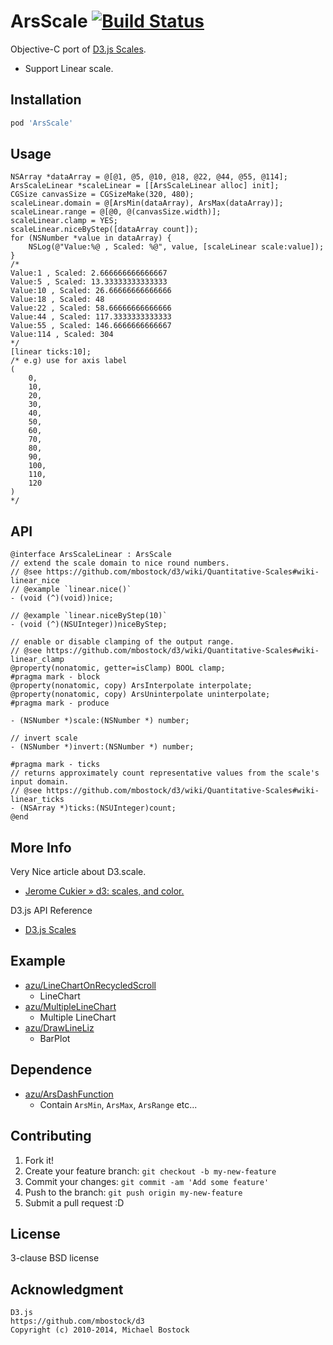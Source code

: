 # ArsScale [![Build Status](https://travis-ci.org/azu/ArsScale.png)](https://travis-ci.org/azu/ArsScale)

Objective-C port of [D3.js Scales](https://github.com/mbostock/d3/wiki/Scales "Scales").

* Support Linear scale.

## Installation

```sh
pod 'ArsScale'
```

## Usage

```objc
NSArray *dataArray = @[@1, @5, @10, @18, @22, @44, @55, @114];
ArsScaleLinear *scaleLinear = [[ArsScaleLinear alloc] init];
CGSize canvasSize = CGSizeMake(320, 480);
scaleLinear.domain = @[ArsMin(dataArray), ArsMax(dataArray)];
scaleLinear.range = @[@0, @(canvasSize.width)];
scaleLinear.clamp = YES;
scaleLinear.niceByStep([dataArray count]);
for (NSNumber *value in dataArray) {
    NSLog(@"Value:%@ , Scaled: %@", value, [scaleLinear scale:value]);
}
/*
Value:1 , Scaled: 2.666666666666667
Value:5 , Scaled: 13.33333333333333
Value:10 , Scaled: 26.66666666666666
Value:18 , Scaled: 48
Value:22 , Scaled: 58.66666666666666
Value:44 , Scaled: 117.3333333333333
Value:55 , Scaled: 146.6666666666667
Value:114 , Scaled: 304
*/
[linear ticks:10];
/* e.g) use for axis label
(
    0,
    10,
    20,
    30,
    40,
    50,
    60,
    70,
    80,
    90,
    100,
    110,
    120
)
*/
```

## API

```objc
@interface ArsScaleLinear : ArsScale
// extend the scale domain to nice round numbers.
// @see https://github.com/mbostock/d3/wiki/Quantitative-Scales#wiki-linear_nice
// @example `linear.nice()`
- (void (^)(void))nice;

// @example `linear.niceByStep(10)`
- (void (^)(NSUInteger))niceByStep;

// enable or disable clamping of the output range.
// @see https://github.com/mbostock/d3/wiki/Quantitative-Scales#wiki-linear_clamp
@property(nonatomic, getter=isClamp) BOOL clamp;
#pragma mark - block
@property(nonatomic, copy) ArsInterpolate interpolate;
@property(nonatomic, copy) ArsUninterpolate uninterpolate;
#pragma mark - produce

- (NSNumber *)scale:(NSNumber *) number;

// invert scale
- (NSNumber *)invert:(NSNumber *) number;

#pragma mark - ticks
// returns approximately count representative values from the scale's input domain.
// @see https://github.com/mbostock/d3/wiki/Quantitative-Scales#wiki-linear_ticks
- (NSArray *)ticks:(NSUInteger)count;
@end
```

## More Info

Very Nice article about D3.scale.

* [Jerome Cukier » d3: scales, and color.](http://www.jeromecukier.net/blog/2011/08/11/d3-scales-and-color/ "Jerome Cukier » d3: scales, and color.")

D3.js API Reference

* [D3.js Scales](https://github.com/mbostock/d3/wiki/Scales "Scales")

## Example

* [azu/LineChartOnRecycledScroll](https://github.com/azu/LineChartOnRecycledScroll "azu/LineChartOnRecycledScroll")
    * LineChart
* [azu/MultipleLineChart](https://github.com/azu/MultipleLineChart "azu/MultipleLineChart")
    * Multiple LineChart
* [azu/DrawLineLiz](https://github.com/azu/DrawLineLiz "azu/DrawLineLiz")
    * BarPlot

## Dependence

* [azu/ArsDashFunction](https://github.com/azu/ArsDashFunction "azu/ArsDashFunction")
    * Contain `ArsMin`, `ArsMax`, `ArsRange` etc...

## Contributing

1. Fork it!
2. Create your feature branch: `git checkout -b my-new-feature`
3. Commit your changes: `git commit -am 'Add some feature'`
4. Push to the branch: `git push origin my-new-feature`
5. Submit a pull request :D

## License

3-clause BSD license

## Acknowledgment

```
D3.js
https://github.com/mbostock/d3
Copyright (c) 2010-2014, Michael Bostock
```

